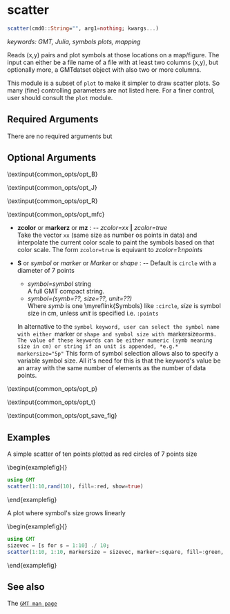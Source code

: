 # scatter

```julia
scatter(cmd0::String="", arg1=nothing; kwargs...)
```

*keywords: GMT, Julia, symbols plots, mapping*

Reads (x,y) pairs and plot symbols at those locations on a map/figure. The input can either be a file
name of a file with at least two columns (x,y), but optionally more, a GMTdatset object with also two
or more columns.

This module is a subset of `plot` to make it simpler to draw scatter plots. So many (fine)
controlling parameters are not listed here. For a finer control, user should consult the `plot` module.

Required Arguments
------------------

There are no required arguments but

Optional Arguments
------------------

\textinput{common_opts/opt_B}

\textinput{common_opts/opt_J}

\textinput{common_opts/opt_R}

\textinput{common_opts/opt_mfc}

- **zcolor** or **markerz** or **mz** : -- *zcolor=xx* **|** *zcolor=true*\
   Take the vector `xx` (same size as number os points in data) and interpolate the current color scale to paint the
   symbols based on that color scale. The form `zcolor=true` is equivant to *zcolor=1:npoints*

- **S** or *symbol* or *marker* or *Marker* or *shape* : -- Default is `circle` with a diameter of 7 points
   - *symbol=symbol* string\
      A full GMT compact string.
   - *symbol=(symb=??, size=??, unit=??)*\
      Where *symb* is one \myreflink{Symbols} like `:circle`, *size* is symbol size in cm, unless *unit*
      is specified i.e. `:points`

   In alternative to the `symbol keyword, user can select the symbol name with either `marker or `shape
   and symbol size with `markersize` or `ms`. The value of these keywords can be either numeric
   (symb meaning size in cm) or string if an unit is appended, *e.g.*  markersize="5p"` This form of symbol
   selection allows also to specify a variable symbol size. All it's need for this is that the keyword's value
   be an array with the same number of elements as the number of data points. 

\textinput{common_opts/opt_p}

\textinput{common_opts/opt_t}

\textinput{common_opts/opt_save_fig}


Examples
--------

A simple scatter of ten points plotted as red circles of 7 points size

\begin{examplefig}{}
```julia
using GMT
scatter(1:10,rand(10), fill=:red, show=true)
```
\end{examplefig}

A plot where symbol's size grows linearly

\begin{examplefig}{}
```julia
using GMT
sizevec = [s for s = 1:10] ./ 10;
scatter(1:10, 1:10, markersize = sizevec, marker=:square, fill=:green, show=1)
```
\end{examplefig}


See also
--------

The [`GMT man page`](http://docs.generic-mapping-tools.org/latest/plot.html)